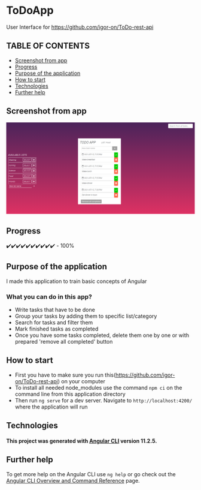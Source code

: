 # ToDoApp

User Interface for https://github.com/igor-on/ToDo-rest-api 

## TABLE OF CONTENTS

* [Screenshot from app](#screenshot-from-app)
* [Progress](#progress)
* [Purpose of the application](#purpose-of-the-application)
* [How to start](#how-to-start)
* [Technologies](#technologies)
* [Further help](#further-help)

## Screenshot from app 

![Alt text](./src/assets/img/ToDoApp-ss.PNG)

## Progress 

:heavy_check_mark::heavy_check_mark::heavy_check_mark::heavy_check_mark::heavy_check_mark::heavy_check_mark::heavy_check_mark::heavy_check_mark::heavy_check_mark::heavy_check_mark: - 100%

## Purpose of the application

I made this application to train basic concepts of Angular

### What you can do in this app?

* Write tasks that have to be done
* Group your tasks by adding them to specific list/category
* Search for tasks and filter them
* Mark finished tasks as completed
* Once you have some tasks completed, delete them one by one or with prepared 'remove all completed' button

## How to start 

 * First you have to make sure you run this(https://github.com/igor-on/ToDo-rest-api) on your computer
 * To install all needed node_modules use the command `npm ci` on the command line from this application directory
 * Then run `ng serve` for a dev server. Navigate to `http://localhost:4200/` where the application will run

 ## Technologies 

#### This project was generated with [Angular CLI](https://github.com/angular/angular-cli) version 11.2.5.
 
## Further help

To get more help on the Angular CLI use `ng help` or go check out the [Angular CLI Overview and Command Reference](https://angular.io/cli) page.
